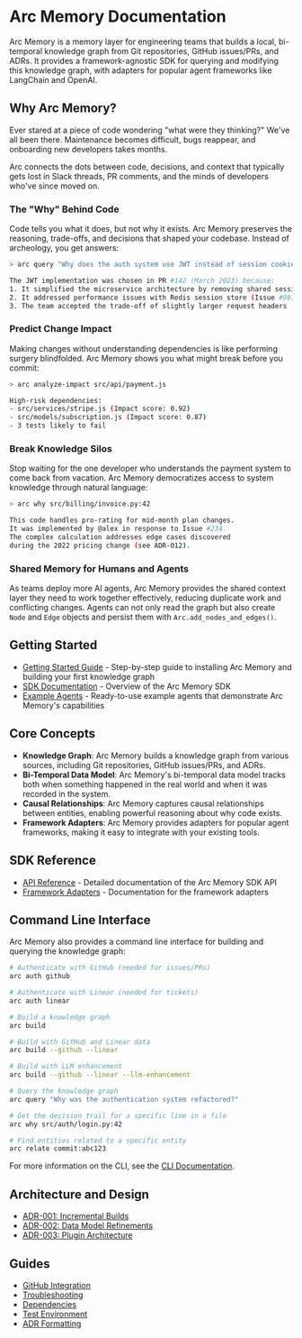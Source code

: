 # Arc Memory Documentation

Arc Memory is a memory layer for engineering teams that builds a local, bi-temporal knowledge graph from Git repositories, GitHub issues/PRs, and ADRs. It provides a framework-agnostic SDK for querying and modifying this knowledge graph, with adapters for popular agent frameworks like LangChain and OpenAI.

## Why Arc Memory?

Ever stared at a piece of code wondering "what were they thinking?" We've all been there. Maintenance becomes difficult, bugs reappear, and onboarding new developers takes months.

Arc connects the dots between code, decisions, and context that typically gets lost in Slack threads, PR comments, and the minds of developers who've since moved on.

### The "Why" Behind Code

Code tells you what it does, but not why it exists. Arc Memory preserves the reasoning, trade-offs, and decisions that shaped your codebase. Instead of archeology, you get answers:

```bash
> arc query "Why does the auth system use JWT instead of session cookies?"

The JWT implementation was chosen in PR #142 (March 2023) because:
1. It simplified the microservice architecture by removing shared session state
2. It addressed performance issues with Redis session store (Issue #98)
3. The team accepted the trade-off of slightly larger request headers
```

### Predict Change Impact

Making changes without understanding dependencies is like performing surgery blindfolded. Arc Memory shows you what might break before you commit:

```bash
> arc analyze-impact src/api/payment.js

High-risk dependencies:
- src/services/stripe.js (Impact score: 0.92)
- src/models/subscription.js (Impact score: 0.87)
- 3 tests likely to fail
```

### Break Knowledge Silos

Stop waiting for the one developer who understands the payment system to come back from vacation. Arc Memory democratizes access to system knowledge through natural language:

```bash
> arc why src/billing/invoice.py:42

This code handles pro-rating for mid-month plan changes.
It was implemented by @alex in response to Issue #234.
The complex calculation addresses edge cases discovered
during the 2022 pricing change (see ADR-012).
```

### Shared Memory for Humans and Agents

As teams deploy more AI agents, Arc Memory provides the shared context layer they need to work together effectively, reducing duplicate work and conflicting changes.
Agents can not only read the graph but also create `Node` and `Edge` objects and
persist them with `Arc.add_nodes_and_edges()`.

## Getting Started

- [Getting Started Guide](./getting_started.md) - Step-by-step guide to installing Arc Memory and building your first knowledge graph
- [SDK Documentation](./sdk/README.md) - Overview of the Arc Memory SDK
- [Example Agents](./examples/README.md) - Ready-to-use example agents that demonstrate Arc Memory's capabilities

## Core Concepts

- **Knowledge Graph**: Arc Memory builds a knowledge graph from various sources, including Git repositories, GitHub issues/PRs, and ADRs.
- **Bi-Temporal Data Model**: Arc Memory's bi-temporal data model tracks both when something happened in the real world and when it was recorded in the system.
- **Causal Relationships**: Arc Memory captures causal relationships between entities, enabling powerful reasoning about why code exists.
- **Framework Adapters**: Arc Memory provides adapters for popular agent frameworks, making it easy to integrate with your existing tools.

## SDK Reference

- [API Reference](./sdk/api_reference.md) - Detailed documentation of the Arc Memory SDK API
- [Framework Adapters](./sdk/adapters.md) - Documentation for the framework adapters

## Command Line Interface

Arc Memory also provides a command line interface for building and querying the knowledge graph:

```bash
# Authenticate with GitHub (needed for issues/PRs)
arc auth github

# Authenticate with Linear (needed for tickets)
arc auth linear

# Build a knowledge graph
arc build

# Build with GitHub and Linear data
arc build --github --linear

# Build with LLM enhancement
arc build --github --linear --llm-enhancement

# Query the knowledge graph
arc query "Why was the authentication system refactored?"

# Get the decision trail for a specific line in a file
arc why src/auth/login.py:42

# Find entities related to a specific entity
arc relate commit:abc123
```

For more information on the CLI, see the [CLI Documentation](./cli/README.md).

## Architecture and Design

- [ADR-001: Incremental Builds](./adr/ADR-001-Incremental-Builds.md)
- [ADR-002: Data Model Refinements](./adr/ADR-002-Data-Model-Refinements.md)
- [ADR-003: Plugin Architecture](./adr/ADR-003-Plugin-Architecture.md)

## Guides

- [GitHub Integration](./guides/github_integration.md)
- [Troubleshooting](./guides/troubleshooting.md)
- [Dependencies](./guides/dependencies.md)
- [Test Environment](./guides/test_environment.md)
- [ADR Formatting](./guides/adr-formatting.md)
